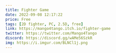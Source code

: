 ```yaml
---
title: Fighter Game
date: 2022-09-08 12:17:22
price: Free
tags: [2D fighter, PC, 2.5D, free]
link: https://mango4tango.itch.io/fighter-game
twitter: https://twitter.com/Mango4Tango
discord: https://discord.gg/wAMe56SzkR
img: https://i.imgur.com/BLNCl1j.png
---
```

